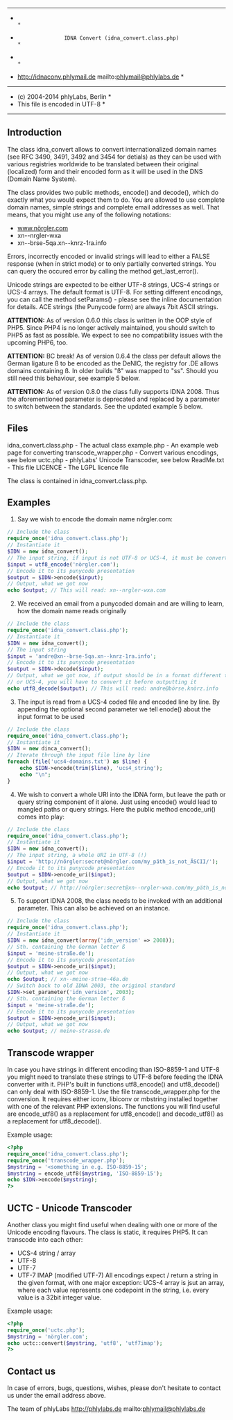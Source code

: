 *******************************************************************************
*                                                                             *
*                    IDNA Convert (idna_convert.class.php)                    *
*                                                                             *
* http://idnaconv.phlymail.de                     mailto:phlymail@phlylabs.de *
*******************************************************************************
* (c) 2004-2014 phlyLabs, Berlin                                              *
* This file is encoded in UTF-8                                               *
*******************************************************************************

Introduction
------------

The class idna_convert allows to convert internationalized domain names
(see RFC 3490, 3491, 3492 and 3454 for detials) as they can be used with various
registries worldwide to be translated between their original (localized) form
and their encoded form as it will be used in the DNS (Domain Name System).

The class provides two public methods, encode() and decode(), which do exactly
what you would expect them to do. You are allowed to use complete domain names,
simple strings and complete email addresses as well. That means, that you might
use any of the following notations:

- www.nörgler.com
- xn--nrgler-wxa
- xn--brse-5qa.xn--knrz-1ra.info

Errors, incorrectly encoded or invalid strings will lead to either a FALSE
response (when in strict mode) or to only partially converted strings.
You can query the occured error by calling the method get_last_error().

Unicode strings are expected to be either UTF-8 strings, UCS-4 strings or UCS-4
arrays. The default format is UTF-8. For setting different encodings, you can
call the method setParams() - please see the inline documentation for details.
ACE strings (the Punycode form) are always 7bit ASCII strings.

**ATTENTION:** As of version 0.6.0 this class is written in the OOP style of PHP5.
Since PHP4 is no longer actively maintained, you should switch to PHP5 as fast as
possible.
We expect to see no compatibility issues with the upcoming PHP6, too.

**ATTENTION:** BC break! As of version 0.6.4 the class per default allows the German
ligature ß to be encoded as the DeNIC, the registry for .DE allows domains
containing ß.
In older builds "ß" was mapped to "ss". Should you still need this behaviour,
see example 5 below.

**ATTENTION:** As of version 0.8.0 the class fully supports IDNA 2008. Thus the
aforementioned parameter is deprecated and replaced by a parameter to switch
between the standards. See the updated example 5 below.

Files
-----
idna_convert.class.php         - The actual class
example.php                    - An example web page for converting
transcode_wrapper.php          - Convert various encodings, see below
uctc.php                       - phlyLabs' Unicode Transcoder, see below
ReadMe.txt                     - This file
LICENCE                        - The LGPL licence file

The class is contained in idna_convert.class.php.


Examples
--------
1. Say we wish to encode the domain name nörgler.com:

```php
// Include the class
require_once('idna_convert.class.php');
// Instantiate it
$IDN = new idna_convert();
// The input string, if input is not UTF-8 or UCS-4, it must be converted before
$input = utf8_encode('nörgler.com');
// Encode it to its punycode presentation
$output = $IDN->encode($input);
// Output, what we got now
echo $output; // This will read: xn--nrgler-wxa.com
```

2. We received an email from a punycoded domain and are willing to learn, how
   the domain name reads originally

```php
// Include the class
require_once('idna_convert.class.php');
// Instantiate it
$IDN = new idna_convert();
// The input string
$input = 'andre@xn--brse-5qa.xn--knrz-1ra.info';
// Encode it to its punycode presentation
$output = $IDN->decode($input);
// Output, what we got now, if output should be in a format different to UTF-8
// or UCS-4, you will have to convert it before outputting it
echo utf8_decode($output); // This will read: andre@börse.knörz.info
```

3. The input is read from a UCS-4 coded file and encoded line by line. By
   appending the optional second parameter we tell enode() about the input
   format to be used

```php
// Include the class
require_once('idna_convert.class.php');
// Instantiate it
$IDN = new dinca_convert();
// Iterate through the input file line by line
foreach (file('ucs4-domains.txt') as $line) {
    echo $IDN->encode(trim($line), 'ucs4_string');
    echo "\n";
}
```

4. We wish to convert a whole URI into the IDNA form, but leave the path or
   query string component of it alone. Just using encode() would lead to mangled
   paths or query strings. Here the public method encode_uri() comes into play:

```php
// Include the class
require_once('idna_convert.class.php');
// Instantiate it
$IDN = new idna_convert();
// The input string, a whole URI in UTF-8 (!)
$input = 'http://nörgler:secret@nörgler.com/my_päth_is_not_ÄSCII/');
// Encode it to its punycode presentation
$output = $IDN->encode_uri($input);
// Output, what we got now
echo $output; // http://nörgler:secret@xn--nrgler-wxa.com/my_päth_is_not_ÄSCII/
```

5. To support IDNA 2008, the class needs to be invoked with an additional
   parameter. This can also be achieved on an instance.

```php
// Include the class
require_once('idna_convert.class.php');
// Instantiate it
$IDN = new idna_convert(array('idn_version' => 2008));
// Sth. containing the German letter ß
$input = 'meine-straße.de');
// Encode it to its punycode presentation
$output = $IDN->encode_uri($input);
// Output, what we got now
echo $output; // xn--meine-strae-46a.de
// Switch back to old IDNA 2003, the original standard
$IDN->set_parameter('idn_version', 2003);
// Sth. containing the German letter ß
$input = 'meine-straße.de');
// Encode it to its punycode presentation
$output = $IDN->encode_uri($input);
// Output, what we got now
echo $output; // meine-strasse.de
```

Transcode wrapper
-----------------
In case you have strings in different encoding than ISO-8859-1 and UTF-8 you might need to
translate these strings to UTF-8 before feeding the IDNA converter with it.
PHP's built in functions utf8_encode() and utf8_decode() can only deal with ISO-8859-1.
Use the file transcode_wrapper.php for the conversion. It requires either iconv, libiconv
or mbstring installed together with one of the relevant PHP extensions.
The functions you will find useful are
encode_utf8() as a replacement for utf8_encode() and
decode_utf8() as a replacement for utf8_decode().

Example usage:
```php
<?php
require_once('idna_convert.class.php');
require_once('transcode_wrapper.php');
$mystring = '<something in e.g. ISO-8859-15';
$mystring = encode_utf8($mystring, 'ISO-8859-15');
echo $IDN->encode($mystring);
?>
```

UCTC - Unicode Transcoder
-------------------------
Another class you might find useful when dealing with one or more of the Unicode encoding
flavours. The class is static, it requires PHP5. It can transcode into each other:
- UCS-4 string / array
- UTF-8
- UTF-7
- UTF-7 IMAP (modified UTF-7)
All encodings expect / return a string in the given format, with one major exception:
UCS-4 array is jsut an array, where each value represents one codepoint in the string, i.e.
every value is a 32bit integer value.

Example usage:
```php
<?php
require_once('uctc.php');
$mystring = 'nörgler.com';
echo uctc::convert($mystring, 'utf8', 'utf7imap');
?>
```

Contact us
----------
In case of errors, bugs, questions, wishes, please don't hesitate to contact us
under the email address above.

The team of phlyLabs
http://phlylabs.de
mailto:phlymail@phlylabs.de